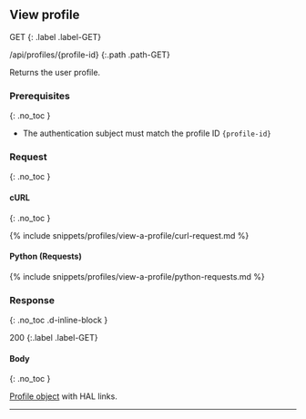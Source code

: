 ## View profile

GET
{: .label .label-GET}

/api/profiles/{profile-id}
{:.path .path-GET}

Returns the user profile.

### Prerequisites
{: .no_toc }

- The authentication subject must match the profile ID `{profile-id}`

### Request
{: .no_toc }

#### cURL
{: .no_toc }

{% include snippets/profiles/view-a-profile/curl-request.md %}

#### Python (Requests)

{% include snippets/profiles/view-a-profile/python-requests.md %}

### Response
{: .no_toc .d-inline-block }

200
{:.label .label-GET}

#### Body
{: .no_toc }

[Profile object](#profile-object) with HAL links.

---
